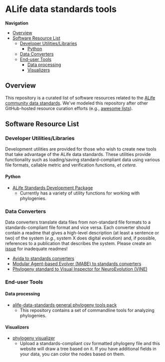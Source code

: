 
# ALife data standards tools

**Navigation**

<!-- TOC -->

- [Overview](#overview)
- [Software Resource List](#software-resource-list)
  - [Developer Utilities/Libraries](#developer-utilitieslibraries)
    - [Python](#python)
  - [Data Converters](#data-converters)
  - [End-user Tools](#end-user-tools)
    - [Data processing](#data-processing)
    - [Visualizers](#visualizers)

<!-- /TOC -->

## Overview

This repository is a curated list of software resources related to the [ALife community data standards](https://alife-data-standards.github.io/alife-data-standards/).
We've modeled this repository after other GitHub-hosted resource curation efforts (e.g., [awesome lists](https://github.com/sindresorhus/awesome)).

## Software Resource List

### Developer Utilities/Libraries

Development utilities are provided for those who wish to create new tools that take
advantage of the ALife data standards. These utilities provide functionality such
as loading/saving standard-compliant data using various file formats, callable metric
and verification functions, _et cetera_.

#### Python

- [ALife Standards Development Package](https://github.com/alife-data-standards/alife-std-dev-python)
  - Currently has a variety of utility functions for working with phylogenies.

### Data Converters

Data converters translate data files from non-standard file formats to a
standards-compliant file format and vice versa.
Each converter should contain a readme that gives a high-level description (at least
a sentence or two) of the system (_e.g._, system X does digital evolution) and, if
possible, references to a publication that describes the system. Please create an
[issue](https://github.com/alife-data-standards/alife-data-tools/issues) for
inadequate readmes!

- [Avida to standards converters](https://github.com/alife-data-standards/converters-avida)
- [Modular Agent-based Evolver (MABE) to standards converters](https://github.com/alife-data-standards/converters-mabe)
- [Phylogeny standard to Visual Inspector for NeuroEvolution (VINE)](https://github.com/alife-data-standards/converters-vine)

### End-user Tools

#### Data processing

- [alife-data-standards general phylogeny tools pack](https://github.com/alife-data-standards/tools-pack-phylogeny)
  - This repository contains a set of commandline tools for analyzing phylogenies.

#### Visualizers

- [phylogeny visualizer](https://emilydolson.github.io/lineage_viz_tool/standards_viz.html)
  - Upload a standards-compliant csv formatted phylogeny file and this website will
    draw a tree based on it. If you have additional fields in your data, you can
    color the nodes based on them.
